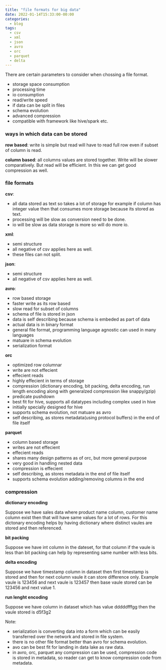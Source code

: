 ```yaml
---
title: "file formats for big data"
date: 2022-01-14T15:33:00-00:00
categories:
  - blog
tags:
  - csv
  - xml
  - json
  - avro
  - orc
  - parquet
  - delta
---
```



There are certain parameters to consider when chossing a file format.

* storage space consumption
* processing time
* io consumption
* read/write speed
* if data can be split in files
* schema evolution
* advanced compression
* compatible with framework like hive/spark etc.


### ways in which data can be stored

**row based**: write is simple but read will have to read full row even if subset of column is read.

**column based**: all columns values are stored together. Write will be slower comparatively. But read will be efficient. In this we can get good compression as well.


### file formats

**csv**:

  * all data stored as text so takes a lot of storage for example if column has integer value then that consumes more storage because its stored as text. 
  * processing will be slow as conversion need to be done. 
  * io will be slow as data storage is more so will do more io.

**xml**:

  * semi structure
  * all negative of csv applies here as well.
  * these files can not split.

**json**:

  * semi structure
  * all negative of csv applies here as well.

**avro**:

  * row based storage
  * faster write as its row based
  * slow read for subset of columns
  * schema of file is stored in json
  * data is self describing because schema is embeded as part of data
  * actual data is in binary format
  * general file format, programming language agnostic can used in many languages
  * matuare in schema evolution
  * serialization format
  
**orc**

  * optimized row columnar
  * write are not effecient
  * effecient reads
  * highly effecient in terms of storage
  * compression (dictionary encoding, bit packing, delta encoding, run length encoding along with generalzed compression like snappy/gzip)
  * predicate pushdown
  * best fit for hive, supports all datatypes including complex used in hive
  * initially specially designed for hive
  * supports schema evolution, not matuare as avro
  * self describing, as stores metadata(using protocol buffers) in the end of file itself


**parquet**

  * column based storage
  * writes are not effecient
  * effecient reads
  * shares many design patterns as of orc, but more general purpose
  * very good in handling nested data
  * compression is effecient
  * self describing, as stores metadata in the end of file itself
  * supports schema evolution adding/removing columns in the end


### compression

**dictionary encoding**

Suppose we have sales data where product name column, customer name column exist then that will have same values for a lot of rows. For this dictonary encoding helps by having dictionary where distinct vaules are stored and then referenced.

**bit packing**

Suppose we have int column in the dateset, for that column if the vaule is less than bit packing can help by representing same number with less bits.

**delta encoding**

Suppose we have timestamp column in dataset then first timestamp is stored and then for next column vaule it can store difference only. Example vaule is 123456 and next vaule is 123457 then base vaule stored can be 123456 and next value 1.

**run lenght encoding**

Suppose we have column in dataset which has value dddddfffgg then the vaule stored is d5f3g2




Note: 
* serialization is converting data into a form which can be easily transferred over the network and stored in file system.
* there is no other file format better than avro for schema evolution.
* avo can be best fit for landing in data lake as raw data.
* in avro, orc, parquet any compression can be used, compression code is stored in metadata, so reader can get to know compression code from metadata.



